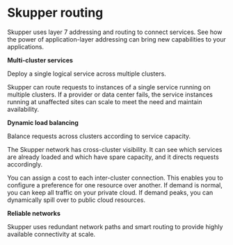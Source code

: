 <a id="skupper-routing"></a>
# Skupper routing

Skupper uses layer 7 addressing and routing to connect services.
See how the power of application-layer addressing can bring new capabilities to your applications.

**Multi-cluster services**

Deploy a single logical service across multiple clusters.

Skupper can route requests to instances of a single service running on multiple clusters.
If a provider or data center fails, the service instances running at unaffected sites can scale to meet the need and maintain availability.

**Dynamic load balancing**

Balance requests across clusters according to service capacity.

The Skupper network has cross-cluster visibility.
It can see which services are already loaded and which have spare capacity, and it directs requests accordingly.

You can assign a cost to each inter-cluster connection.
This enables you to configure a preference for one resource over another.
If demand is normal, you can keep all traffic on your private cloud.
If demand peaks, you can dynamically spill over to public cloud resources.

**Reliable networks**

Skupper uses redundant network paths and smart routing to provide highly available connectivity at scale.

